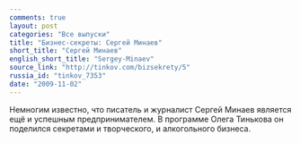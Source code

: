```yaml
---
comments: true
layout: post
categories: "Все выпуски"
title: "Бизнес-секреты: Сергей Минаев"
short_title: "Сергей Минаев"
english_short_title: "Sergey-Minaev"
source_link: "http://tinkov.com/bizsekrety/5"
russia_id: "tinkov_7353"
date: "2009-11-02"
---
```

Немногим известно, что писатель и журналист Сергей Минаев является ещё и успешным предпринимателем. В программе Олега Тинькова он поделился секретами и творческого, и алкогольного бизнеса.
